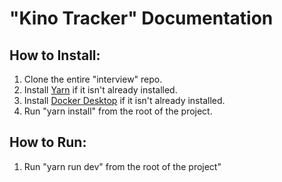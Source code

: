 # "Kino Tracker" Documentation

## How to Install:
1. Clone the entire "interview" repo.
2. Install [Yarn](https://classic.yarnpkg.com/en/docs/install/#windows-stable)  if it isn't already installed.
3. Install [Docker Desktop](https://www.docker.com/products/docker-desktop) if it isn't already installed.
4. Run "yarn install" from the root of the project.

## How to Run:
1. Run "yarn run dev" from the root of the project"